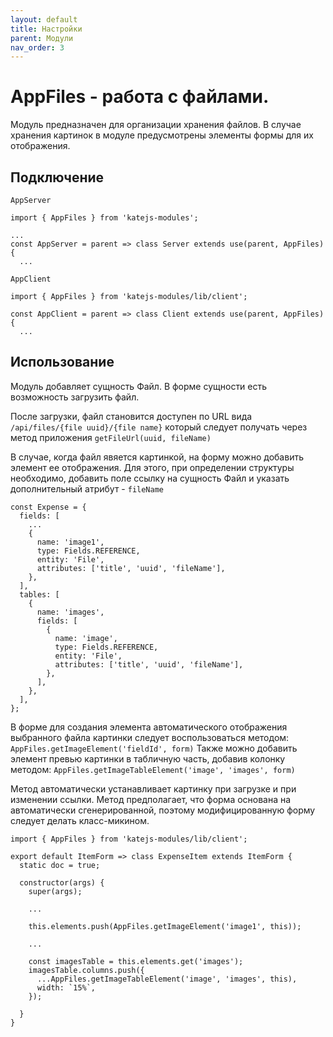 ```yaml
---
layout: default
title: Настройки
parent: Модули
nav_order: 3
---
```


# AppFiles - работа с файлами.
Модуль предназначен для организации хранения файлов. 
В случае хранения картинок в модуле предусмотрены
элементы формы для их отображения. 

## Подключение
`AppServer`
````
import { AppFiles } from 'katejs-modules';

...
const AppServer = parent => class Server extends use(parent, AppFiles) {
  ...
````
`AppClient`
````
import { AppFiles } from 'katejs-modules/lib/client';

const AppClient = parent => class Client extends use(parent, AppFiles) {
  ...
````

## Использование
Модуль добавляет сущность Файл. В форме сущности есть возможность загрузить файл.

После загрузки, файл становится доступен по URL  вида `/api/files/{file uuid}/{file name}`
который следует получать через метод приложения `getFileUrl(uuid, fileName)`

В случае, когда файл явяется картинкой, на форму можно добавить элемент
ее отображения.
Для этого, при определении структуры необходимо, добавить поле ссылку
на сущность Файл и указать дополнительный атрибут - `fileName`
````
const Expense = {
  fields: [
    ...
    {
      name: 'image1',
      type: Fields.REFERENCE,
      entity: 'File',
      attributes: ['title', 'uuid', 'fileName'],
    },
  ],
  tables: [
    {
      name: 'images',
      fields: [
        {
          name: 'image',
          type: Fields.REFERENCE,
          entity: 'File',
          attributes: ['title', 'uuid', 'fileName'],
        },
      ],
    },
  ],
};

````

В форме для создания элемента автоматического отображения выбранного
файла картинки следует воспользоваться методом:
`AppFiles.getImageElement('fieldId', form)`
Также можно добавить элемент превью картинки в табличную часть, добавив
колонку методом:
`AppFiles.getImageTableElement('image', 'images', form)`

Метод автоматически устанавливает картинку при загрузке и при
изменении ссылки. Метод предполагает, что форма основана 
на автоматически сгенерированной, поэтому модифицированную форму
следует делать класс-микином.
````
import { AppFiles } from 'katejs-modules/lib/client';

export default ItemForm => class ExpenseItem extends ItemForm {
  static doc = true;

  constructor(args) {
    super(args);

    ...

    this.elements.push(AppFiles.getImageElement('image1', this));

    ...

    const imagesTable = this.elements.get('images');
    imagesTable.columns.push({
      ...AppFiles.getImageTableElement('image', 'images', this),
      width: `15%`,
    });

  }
}
````
